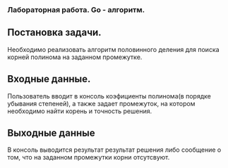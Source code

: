 
### Лабораторная работа. Go - алгоритм.

## Постановка задачи.
Необходимо реализовать алгоритм половинного деления для поиска корней полинома на заданном промежутке.
## Входные данные.
Пользователь вводит в консоль коэфициенты полинома(в порядке убывания степеней), а также задает промежуток, на котором необходимо найти корень и точность решения.
## Выходные данные
В консоль выводится результат результат решения либо сообщение о том, что на заданном промежутки корни отсутсвуют.

